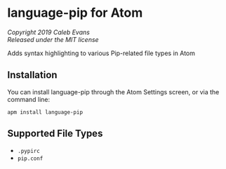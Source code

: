 # language-pip for Atom

*Copyright 2019 Caleb Evans*  
*Released under the MIT license*

Adds syntax highlighting to various Pip-related file types in Atom

## Installation

You can install language-pip through the Atom Settings screen, or via the
command line:

```
apm install language-pip
```

## Supported File Types

- `.pypirc`
- `pip.conf`
